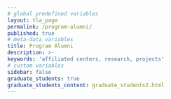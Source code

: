 ```yaml
---
# global predefined variables
layout: tla_page
permalink: /program-alumni/
published: true
# meta-data variables
title: Program Alumni
description: >-
keywords: 'affiliated centers, research, projects'
# custom variables
sidebar: false
graduate_students: true
graduate_students_content: graduate_students2.html
---
```

